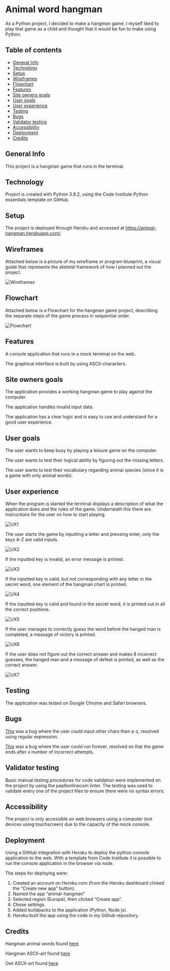 # Animal word hangman 

As a Python project, I decided to make a hangman game. I myself liked to play that game as a child and thought that it would be fun to make using Python. 

## Table of contents

* [General Info](https://github.com/jossansik/portfolio-project3-hangman-game#General-Info)
* [Technology](https://github.com/jossansik/portfolio-project3-hangman-game#Technology)
* [Setup](https://github.com/jossansik/portfolio-project3-hangman-game#Setup)
* [Wireframes](https://github.com/jossansik/portfolio-project3-hangman-game#Wireframes)
* [Flowchart](https://github.com/jossansik/portfolio-project3-hangman-game#Flowchart)
* [Features](https://github.com/jossansik/portfolio-project3-hangman-game#Features)
* [Site owners goals](https://github.com/jossansik/portfolio-project3-hangman-game#Site-owners-goals)
* [User goals](https://github.com/jossansik/portfolio-project3-hangman-game#User-goals)
* [User experience](https://github.com/jossansik/portfolio-project3-hangman-game#User-experience)
* [Testing](https://github.com/jossansik/portfolio-project3-hangman-game#Testing)
* [Bugs](https://github.com/jossansik/portfolio-project3-hangman-game#Bugs)
* [Validator testing](https://github.com/jossansik/portfolio-project3-hangman-game#Validator-testing)
* [Accessibility](https://github.com/jossansik/portfolio-project3-hangman-game#Accessibility)
* [Deployment](https://github.com/jossansik/portfolio-project3-hangman-game#Deployment)
* [Credits](https://github.com/jossansik/portfolio-project3-hangman-game#Credits)

## General Info

This project is a hangman game that runs in the terminal. 

## Technology

Project is created with Python 3.8.2, using the Code Institute Python essentials template on GitHub.

## Setup
The project is deployed through Heroku and accessed at  https://animal-hangman.herokuapp.com/.

## Wireframes

Attached below is a picture of my wireframe or program blueprint, a visual guide that represents the skeletal framework of how I planned out the project.

![Wireframes](screenshots/wireframes.png)

## Flowchart

Attached below is a Flowchart for the hangman game project, describing the separate steps of the game process in sequential order.

![Flowchart](screenshots/flowchart.png)

## Features

A console application that runs in a mock terminal on the web. 

The graphical interface is built by using ASCII-characters.

## Site owners goals

The application provides a working hangman game to play against the computer. 

The application handles invalid input data. 

The application has a clear logic and is easy to use and understand for a good user experience.

## User goals

The user wants to keep busy by playing a leisure game on the computer.

The user wants to test their logical ability by figuring out the missing letters.

The user wants to test their vocabulary regarding animal species (since it is a game with only animal words).

## User experience

When the program is started the terminal displays a description of what the application does and the rules of the game. Underneath this there are instructions for the user on how to start playing. 

![UX1](screenshots/UX1.png)

The user starts the game by inputting a letter and pressing enter, only the keys A-Z are valid inputs.

![UX2](screenshots/UX2.png)

If the inputted key is invalid, an error message is printed.

![UX3](screenshots/UX3.png)

If the inputted key is valid, but not corresponding with any letter in the secret word, one element of the hangman chart is printed.

![UX4](screenshots/UX4.png)

If the inputted key is valid and found in the secret word, it is printed out in all the correct positions.

![UX5](screenshots/UX5.png)

If the user manages to correctly guess the word before the hanged man is completed, a message of victory is printed.

![UX6](screenshots/UX6.png)

If the user does not figure out the correct answer and makes 8 incorrect guesses, the hanged man and a message of defeat is printed, as well as the correct answer.

![UX7](screenshots/UX7.png)


## Testing

The application was tested on Google Chrome and Safari browsers.


## Bugs

[This](https://github.com/jossansik/portfolio-project3-hangman-game/commit/646d8135d4404bff28bc00e7324164b9438d9a1f) was a bug where the user could input other chars then a-z, resolved using regular expression.

[This](https://github.com/jossansik/portfolio-project3-hangman-game/commit/80820d7996a8c05c33a3b1dd6ba205a071052425) was a bug where the user could run forever, resolved so that the game ends after x number of incorrect attempts.

## Validator testing

Basic manual testing procedures for code validation were implemented on the project by using the pep8onlinecom linter. The testing was used to validate every one of the project files to ensure there were no syntax errors.

## Accessibility

The project is only accessible on web browsers using a computer (not devices using touchscreen) due to the capacity of the mock console.

## Deployment

Using a GitHub integration with Heroku to deploy the python console application to the web. With a template from Code Institute it is possible to run the console application in the browser via node.

The steps for deploying were:

1. Created an account on Heroku.com (from the Heroku dashboard clicked the “Create new app” button).
2. Named the app ”animal-hangman”
3. Selected region (Europe), then clicked “Create app”. 
4. Chose settings. 
5. Added buildpacks to the application (Python, Node js).  
6. Heroku built the app using the code in my Github repository.

## Credits

Hangman animal words found [here](https://gist.github.com/chrishorton/8510732aa9a80a03c829b09f12e20d9c)

Hangman ASCII-art found [here](http://www.fssnip.net/mO/title/Hangman)

Owl ASCII-art found [here](http://web-owls.com/2006/07/07/ascii-owls/)